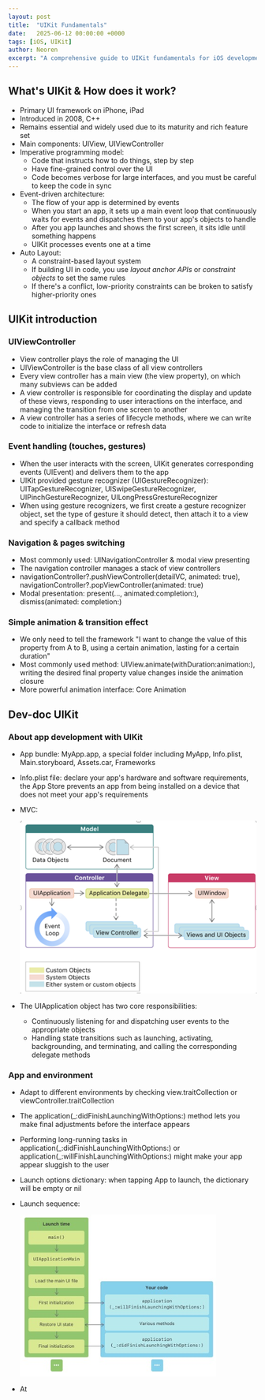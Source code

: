 ```yaml
---
layout: post
title:  "UIKit Fundamentals"
date:   2025-06-12 00:00:00 +0000
tags: [iOS, UIKit]
author: Neoren
excerpt: "A comprehensive guide to UIKit fundamentals for iOS development"
---
```

## What's UIKit & How does it work?

- Primary UI framework on iPhone, iPad
- Introduced in 2008, C++
- Remains essential and widely used due to its maturity and rich feature set
- Main components: UIView, UIViewController
- Imperative programming model:
  - Code that instructs how to do things, step by step 
  - Have fine-grained control over the UI
  - Code becomes verbose for large interfaces, and you must be careful to keep the code in sync
- Event-driven architecture:
  - The flow of your app is determined by events
  - When you start an app, it sets up a main event loop that continuously waits for events and dispatches them to your app's objects to handle
  - After you app launches and shows the first screen, it sits idle until something happens
  - UIKit processes events one at a time
- Auto Layout:
  - A constraint-based layout system
  - If building UI in code, you use _layout anchor APIs_ or _constraint objects_ to set the same rules
  - If there's a conflict, low-priority constraints can be broken to satisfy higher-priority ones

## UIKit introduction

### UIViewController

- View controller plays the role of managing the UI
- UIViewController is the base class of all view controllers
- Every view controller has a main view (the view property), on which many subviews can be added
- A view controller is responsible for coordinating the display and update of these views, responding to user interactions on the interface, and managing the transition from one screen to another 
- A view controller has a series of lifecycle methods, where we can write code to initialize the interface or refresh data

### Event handling (touches, gestures)

- When the user interacts with the screen, UIKit generates corresponding events (UIEvent) and delivers them to the app
- UIKit provided gesture recognizer (UIGestureRecognizer): UITapGestureRecognizer, UISwipeGestureRecognizer, UIPinchGestureRecognizer, UILongPressGrestureRecognizer
- When using gesture recognizers, we first create a gesture recognizer object, set the type of gesture it should detect, then attach it to a view and specify a callback method

### Navigation & pages switching

- Most commonly used: UINavigationController & modal view presenting
- The navigation controller manages a stack of view controllers
- navigationController?.pushViewController(detailVC, animated: true), navigationController?.popViewController(animated: true)
- Modal presentation: present(..., animated:completion:), dismiss(animated: completion:)

### Simple animation & transition effect

- We only need to tell the framework "I want to change the value of this property from A to B, using a certain animation, lasting for a certain duration"
- Most commonly used method: UIView.animate(withDuration:animation:), writing the desired final property value changes inside the animation closure
- More powerful animation interface: Core Animation

## Dev-doc UIKit

### About app development with UIKit

- App bundle: MyApp.app, a special folder including MyApp, Info.plist, Main.storyboard, Assets.car, Frameworks

- Info.plist file: declare your app's hardware and software requirements, the App Store prevents an app from being installed on a device that does not meet your app's requirements 

- MVC:

  ![MVC](https://github.com/cduoyue/cduoyue.github.io/blob/main/photos/MVC.png?raw=true)

- The UIApplication object has two core responsibilities:

  - Continuously listening for and dispatching user events to the appropriate objects
  - Handling state transitions such as launching, activating, backgrounding, and terminating, and calling the corresponding delegate methods 

### App and environment 

- Adapt to different environments by checking view.traitCollection or viewController.traitCollection

- The application(_:didFinishLaunchingWithOptions:) method lets you make final adjustments before the interface appears

- Performing long-running tasks in application(\_:didFinishLaunchingWithOptions:) or application(\_:willFinishLaunchingWithOptions:) might make your app appear sluggish to the user

- Launch options dictionary: when tapping App to launch, the dictionary will be empty or nil

- Launch sequence:

  ![launch sequence](https://github.com/cduoyue/cduoyue.github.io/blob/main/photos/Launch%20time.jpg?raw=true)

- At

